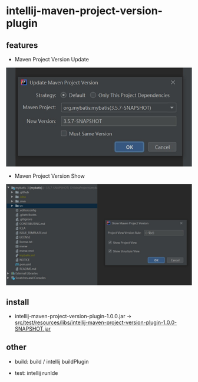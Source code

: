 # intellij-maven-project-version-plugin

    
## features

+ Maven Project Version Update

![update-version](src/test/resources/picture/update-version.jpg)

+ Maven Project Version Show

![show-version](src/test/resources/picture/show-version.jpg)


## install

 - intellij-maven-project-version-plugin-1.0.0.jar -> [src/test/resources/libs/intellij-maven-project-version-plugin-1.0.0-SNAPSHOT.jar](src/test/resources/libs/intellij-maven-project-version-plugin-1.0.0.jar)


## other

 - build: build / intellij buildPlugin
 
 - test: intellij runIde



